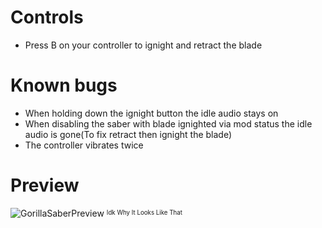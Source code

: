 # Controls
* Press B on your controller to ignight and retract the blade

# Known bugs
* When holding down the ignight button the idle audio stays on
* When disabling the saber with blade ignighted via mod status the idle audio is gone(To fix retract then ignight the blade)
* The controller vibrates twice

# Preview
![GorillaSaberPreview](https://github.com/LEPHROGFISH/Gorilla-Sabers/assets/97571346/2d6c868e-33df-4a7c-b942-babf9723212f)
<sup><sub>Idk Why It Looks Like That</sub></sup>
